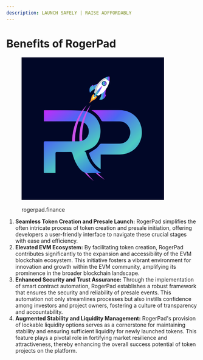 ```yaml
---
description: LAUNCH SAFELY | RAISE ADFFORDABLY
---
```


# Benefits of RogerPad

<figure><img src="../../.gitbook/assets/V2.png" alt="" width="375"><figcaption><p>rogerpad.finance</p></figcaption></figure>

1. **Seamless Token Creation and Presale Launch:** RogerPad simplifies the often intricate process of token creation and presale initiation, offering developers a user-friendly interface to navigate these crucial stages with ease and efficiency.
2. **Elevated EVM Ecosystem:** By facilitating token creation, RogerPad contributes significantly to the expansion and accessibility of the EVM blockchain ecosystem. This initiative fosters a vibrant environment for innovation and growth within the EVM community, amplifying its prominence in the broader blockchain landscape.
3. **Enhanced Security and Trust Assurance:** Through the implementation of smart contract automation, RogerPad establishes a robust framework that ensures the security and reliability of presale events. This automation not only streamlines processes but also instills confidence among investors and project owners, fostering a culture of transparency and accountability.
4. **Augmented Stability and Liquidity Management:** RogerPad's provision of lockable liquidity options serves as a cornerstone for maintaining stability and ensuring sufficient liquidity for newly launched tokens. This feature plays a pivotal role in fortifying market resilience and attractiveness, thereby enhancing the overall success potential of token projects on the platform.
